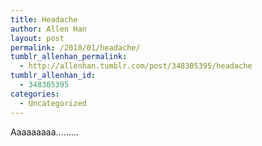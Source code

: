 ```yaml
---
title: Headache
author: Allen Han
layout: post
permalink: /2010/01/headache/
tumblr_allenhan_permalink:
  - http://allenhan.tumblr.com/post/348305395/headache
tumblr_allenhan_id:
  - 348305395
categories:
  - Uncategorized
---
```

Aaaaaaaaa&#8230;&#8230;…
